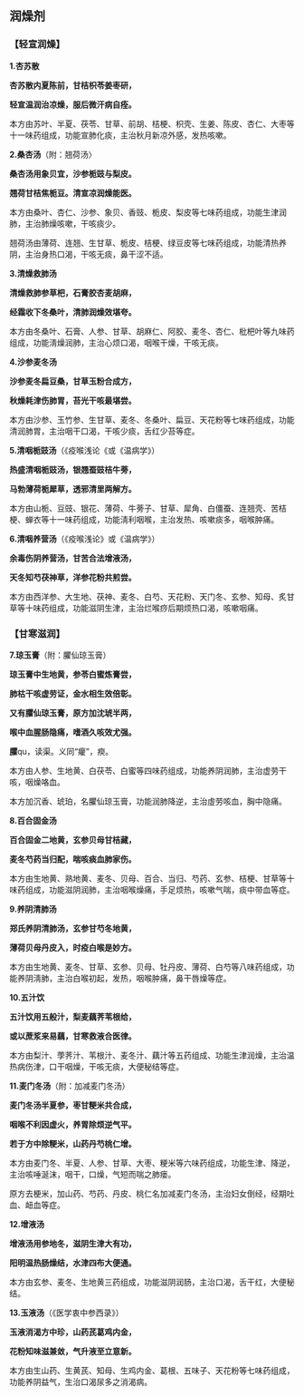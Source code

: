 ## **润燥剂**

### **【轻宣润燥】**

**1.杏苏散**

**杏苏散内夏陈前，甘桔枳苓姜枣研，**

**轻宣温润治凉燥，服后微汗病自痊。**

本方由苏叶、半夏、茯苓、甘草、前胡、桔梗、枳壳、生姜、陈皮、杏仁、大枣等十一味药组成，功能宣肺化痰，主治秋月新凉外感，发热咳嗽。

**2.桑杏汤**（附：翘荷汤〉

**桑杏汤用象贝宜，沙参栀豉与梨皮。**

**翘荷甘桔焦栀豆。清宣凉润燥能医。**

本方由桑叶、杏仁、沙参、象贝、香豉、栀皮、梨皮等七味药组成，功能生津润肺，主治肺燥咳嗽，干咳痰少。

翘荷汤由薄荷、连翘、生甘草、栀皮、桔梗、绿豆皮等七味药组成，功能清热养阴，主治身热口渴，干咳无痰，鼻干涩不适。

**3.清燥救肺汤**

**清燥救肺参草杷，石膏胶杏麦胡麻，**

**经霜收下冬桑叶，清肺润燥效堪夸。**

本方由冬桑叶、石膏、人参、甘草、胡麻仁、阿胶、麦冬、杏仁、枇杷叶等九味药组成，功能淸燥润肺，主治心烦口渴，咽喉干燥，干咳无痰。

**4.沙参麦冬汤**

**沙参麦冬扁豆桑，甘草玉粉合成方，**

**秋燥耗津伤肺胃，苔光干咳最堪尝。**

本方由沙参、玉竹参、生甘草、麦冬、冬桑叶、扁豆、天花粉等七味药组成，功能清润肺胃，主治咽干口渴，干咳少痰，舌红少苔等症。

**5.清咽栀豉汤**（《疫喉浅论《或《温病学》）

**热盛清咽栀豉汤，银翘蚕豉桔牛蒡，**

**马勃薄荷栀犀草，透邪清里两解方。**

本方由山栀、豆豉、银花、薄荷、牛蒡子、甘草、犀角、白僵蚕、连翘壳、苦桔梗、蝉衣等十一味药组成，功能淸利咽喉，主治发热、咳嗽痰多，咽喉肿痛。

**6.清咽养营汤**（《疫喉浅论》或《温病学》）

**余毒伤阴养营汤，甘苦合法增液汤，**

**天冬知芍茯神草，洋参花粉共煎尝。**

本方由西洋参、大生地、茯神、麦冬、白芍、天花粉、天门冬、玄参、知母、炙甘草等十味药组成，功能滋阴生津，主治烂喉痧后期烦热口渴，咳嗽咽痛。

### **【甘寒滋润】**

**7.琼玉膏**（附：臞仙琼玉膏）

**琼玉膏中生地黄，参苓白蜜炼膏尝，**

**肺枯干咳虚劳证，金水相生效倍彰。**

**又有臞仙琼玉膏，原方加沈琥半两，**

**喉中血腥肠隐痛，嗜酒久咳效尤强。**

**臞**qu，读渠。义同“癯”，瘐。

本方由人参、生地黄、白茯苓、白蜜等四味药组成，功能养阴润肺，主治虚劳干咳，咽燥咯血。

本方加沉香、琥珀，名臞仙琼玉膏，功能润肺降逆，主治虛劳咳血，胸中隐痛。

**8.百合固金汤**

**百合固金二地黄，玄参贝母甘桔藏，**

**麦冬芍药当归配，喘咳痰血肺家伤。**

本方由生地黄、熟地黄、麦冬、贝母、百合、当归、芍药、玄参、桔梗、甘草等十味药组成，功能滋阴润肺，主治咽喉燥痛，手足烦热，咳嗽气喘，痰中带血等症。

**9.养阴清肺汤**

**郑氏养阴清肺汤，玄参甘芍冬地黄，**

**薄荷贝母丹皮入，时疫白喉是妙方。**

本方由生地黄、麦冬、甘草、玄参、贝母、牡丹皮、薄荷、白芍等八味药组成，功能养阴淸肺，主治白喉初起，发热，咽喉肿痛，鼻干唇燥等症。

**10.五汁饮**

**五汁饮用五般汁，梨麦藕荠苇根给，**

**或以蔗浆来易藕，甘寒救液合医律。**

本方由梨汁、荸荠汁、苇根汁、麦冬汁、藕汁等五药组成、功能生津润燥，主治温热病伤津，口干咽燥，干咳无痰，大便秘结等症。

**11.麦门冬汤**（附：加减麦门冬汤）

**麦门冬汤半夏参，枣甘粳米共合成，**

**咽喉不利因虚火，养胃除烦逆气平。**

**若于方中除粳米，山药丹芍桃仁增。**

本方由麦门冬、半夏、人参、甘草、大枣、粳米等六味药组成，功能生津、降逆，主治咳唾涎沫，咽干，口燥，气短而喘之肺瘘。

原方去梗米，加山药、芍药、丹皮、桃仁名加减麦门冬汤，主治妇女倒经，经期吐血、衄血等症。

**12.增液汤**

**增液汤用参地冬，滋阴生津大有功，**

**阳明温热肠燥结，水津四布大便通。**

本方由玄参、麦冬、生地黄三药组成，功能滋阴润肠，主治口渴，舌干红，大便秘结。

**13.玉液汤**（《医学衷中参西录》）

**玉液消渴方中珍，山药芪葛鸡内金，**

**花粉知味滋兼敛，气升液至立意新。**

本方由生山药、生黄芪、知母、生鸡内金、葛根、五味子、天花粉等七味药组成，功能养阴益气，生治口渴尿多之消渴病。

